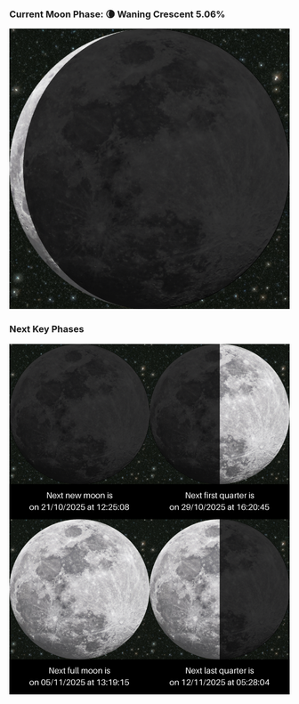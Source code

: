 ### Current Moon Phase: 🌘 Waning Crescent 5.06%
![Moon Phase](moonphase.png)
### Next Key Phases
![Gallery](gallery.png)
